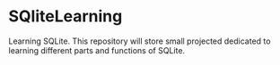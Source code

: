 # SQliteLearning
Learning SQLite. This repository will store small projected dedicated to learning different parts and functions of SQLite.
